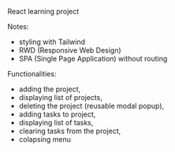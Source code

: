 React learning project

Notes:
- styling with Tailwind
- RWD (Responsive Web Design)
- SPA (Single Page Application) without routing

Functionalities:
- adding the project,
- displaying list of projects,
- deleting the project (reusable modal popup),
- adding tasks to project,
- displaying list of tasks,
- clearing tasks from the project,
- colapsing menu
